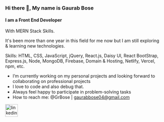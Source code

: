 
### Hi there 👋, My name is Gaurab Bose
#### I am a Front End Developer

With MERN Stack Skills.

It's been more than one year in this field for me now but I am still exploring & learning new technologies.

Skills: HTML, CSS, JavaScript, jQuery, React.js, Daisy UI, React BootStrap, Express.js, Node, MongoDB, Firebase, Domain & Hosting, Netlify, Vercel, npm, etc.

- I’m currently working on my personal projects and looking forward to collaborating on professional projects
- I love to code and also debug that.
- Always feel happy to participate in problem-solving tasks
- How to reach me: @GrBose | gaurabbose04@gmail.com 


[<img src='https://cdn.jsdelivr.net/npm/simple-icons@3.0.1/icons/linkedin.svg' alt='linkedin' height='40'>](https://www.linkedin.com/in/gaurabwebdev/)  

